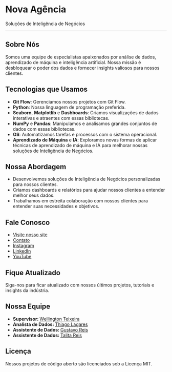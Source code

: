 <!DOCTYPE html>
<html>
<body>
	<h1>Nova Agência</h1>
	<p>Soluções de Inteligência de Negócios</p>
	<hr>
	<h2>Sobre Nós</h2>
	<p>Somos uma equipe de especialistas apaixonados por análise de dados, aprendizado de máquina e inteligência artificial. Nossa missão é desbloquear o poder dos dados e fornecer insights valiosos para nossos clientes.</p>
	<h2>Tecnologias que Usamos</h2>
	<ul>
		<li><strong>Git Flow</strong>: Gerenciamos nossos projetos com Git Flow.</li>
		<li><strong>Python</strong>: Nossa linguagem de programação preferida.</li>
		<li><strong>Seaborn</strong>, <strong>Matplotlib</strong> e <strong>Dashboards</strong>: Criamos visualizações de dados interativas e atraentes com essas bibliotecas.</li>
		<li><strong>NumPy</strong> e <strong>Pandas</strong>: Manipulamos e analisamos grandes conjuntos de dados com essas bibliotecas.</li>
		<li><strong>OS</strong>: Automatizamos tarefas e processos com o sistema operacional.</li>
		<li><strong>Aprendizado de Máquina</strong> e <strong>IA</strong>: Exploramos novas formas de aplicar técnicas de aprendizado de máquina e IA para melhorar nossas soluções de Inteligência de Negócios.</li>
	</ul>
	<h2>Nossa Abordagem</h2>
	<ul>
		<li>Desenvolvemos soluções de Inteligência de Negócios personalizadas para nossos clientes.</li>
		<li>Criamos dashboards e relatórios para ajudar nossos clientes a entender melhor seus dados.</li>
		<li>Trabalhamos em estreita colaboração com nossos clientes para entender suas necessidades e objetivos.</li>
	</ul>
	<h2>Fale Conosco</h2>
	<ul>
		<li><a href="https://novagencia.com/">Visite nosso site</a></li>
		<li><a href="mailto:contato@novagencia.com">Contato</a></li>
		<li><a href="https://www.instagram.com/novagencia.ag/">Instagram</a></li>
		<li><a href="https://www.linkedin.com/company/novagencia">LinkedIn</a></li>
		<li><a href="https://www.youtube.com/@novagencia">YouTube</a></li>
	</ul>
	<h2>Fique Atualizado</h2>
	<p>Siga-nos para ficar atualizado com nossos últimos projetos, tutoriais e insights da indústria.</p>
	<h2>Nossa Equipe</h2>
	<ul>
		<li><strong>Supervisor: </strong><a href="https://github.com/wellnrt">Wellington Teixeira</a></li>
		<li><strong>Analista de Dados: </strong><a href="https://github.com/lagodukn">Thiago Lagares</a></li>
		<li><strong>Assistente de Dados: </strong><a href="https://github.com/gustavoreis-14">Gustavo Reis</a></li>
		<li><strong>Assistente de Dados: </strong><a href="https://github.com/talitamsreis">Talita Reis</a></li>
	</ul>
	<h2>Licença</h2>
	<p>Nossos projetos de código aberto são licenciados sob a Licença MIT.</p>
</body>
</html>
